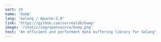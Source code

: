 ```yaml
---
sort: 10
name: 'bump'
lang: 'Golang / Apache-2.0'
link: 'https://github.com/surrealdb/bump'
image: '/static/img/opensource/bump.png'
text: 'An efficient and performant data buffering library for Golang'
---
```


